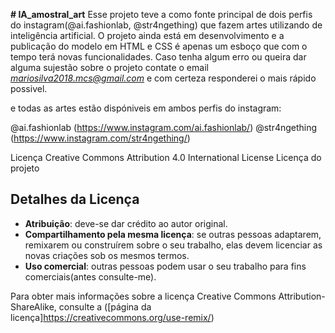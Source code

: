 **# IA_amostral_art**
Esse projeto teve a como fonte principal de dois perfis do instagram(@ai.fashionlab, @str4ngething) que fazem artes utilizando de inteligência artificial. O projeto ainda está em desenvolvimento e a publicação do modelo em HTML e CSS é apenas um esboço que com o tempo terá novas funcionalidades.
Caso tenha algum erro ou queira dar alguma sujestão sobre o projeto contate o email *mariosilva2018.mcs@gmail.com* e com certeza responderei o mais rápido possivel.

e todas as artes estão dispóniveis em ambos perfis do instagram:

@ai.fashionlab (https://www.instagram.com/ai.fashionlab/)
@str4ngething (https://www.instagram.com/str4ngething/)


Licença
Creative Commons Attribution 4.0 International License
Licença do projeto 
## Detalhes da Licença

- **Atribuição**: deve-se dar crédito ao autor original.
- **Compartilhamento pela mesma licença**: se outras pessoas adaptarem, remixarem ou construírem sobre o seu trabalho, elas devem licenciar as novas criações sob os mesmos termos.
- **Uso comercial**: outras pessoas podem usar o seu trabalho para fins comerciais(antes consulte-me).

Para obter mais informações sobre a licença Creative Commons Attribution-ShareAlike, consulte a ([página da licença]https://creativecommons.org/use-remix/)
